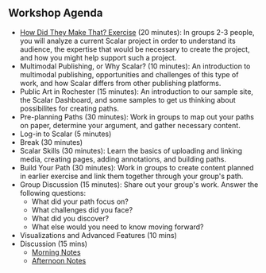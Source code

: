 ## Workshop Agenda
- [How Did They Make That? Exercise](https://docs.google.com/document/d/1eBAO2mPF1KVv1ZtVYoxUnQCzGoOgeEKo2o0HGET9I_Q/edit?usp=sharing) (20 minutes): In groups 2-3 people, you will analyze a current Scalar project in order to understand its audience, the expertise that would be necessary to create the project, and how you might help support such a project.
- Multimodal Publishing, or Why Scalar? (10 minutes): An introduction to multimodal publishing, opportunities and challenges of this type of work, and how Scalar differs from other publishing platforms.
- Public Art in Rochester (15 minutes): An introduction to our sample site, the Scalar Dashboard, and some samples to get us thinking about possibilites for creating paths.
- Pre-planning Paths (30 minutes): Work in groups to map out your paths on paper, determine your argument, and gather necessary content.
- Log-in to Scalar (5 minutes)
- Break (30 minutes)
- Scalar Skills (30 minutes): Learn the basics of uploading and linking media, creating pages, adding annotations, and building paths.
- Build Your Path (30 minutes): Work in groups to create content planned in earlier exercise and link them together through your group's path.
- Group Discussion (15 minutes): Share out your group's work. Answer the following questions:
  - What did your path focus on?
  - What challenges did you face?
  - What did you discover?
  - What else would you need to know moving forward?
- Visualizations and Advanced Features (10 mins)
- Discussion (15 mins)
  - [Morning Notes](https://docs.google.com/document/d/1RD4qkOLZrgR9zU1p4N73LGiLdUlZ36ye9ku03IdVGPE/edit?usp=sharing)
  - [Afternoon Notes](https://docs.google.com/document/d/1J4a-YzEbG5uV7Uj9J_3vxvANlzFp9kE0gbu9hr-oR-c/edit?usp=sharing)

